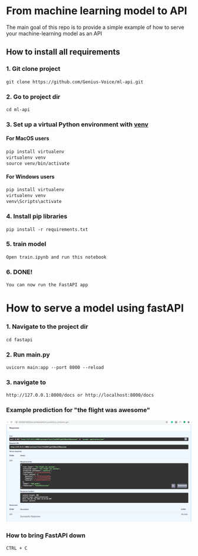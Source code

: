 # From machine learning model to API

The main goal of this repo is to provide a simple example of how to serve your machine-learning model as an API

## How to install all requirements

### 1. Git clone project

```
git clone https://github.com/Genius-Voice/ml-api.git
```

### 2. Go to project dir

```
cd ml-api
```

### 3. Set up a virtual Python environment with [venv](https://docs.python.org/3/library/venv.html)

#### For MacOS users

```
pip install virtualenv
virtualenv venv
source venv/bin/activate
```

#### For Windows users

```
pip install virtualenv
virtualenv venv
venv\Scripts\activate
```

### 4. Install pip libraries

```
pip install -r requirements.txt
```

### 5. train model

```
Open train.ipynb and run this notebook
```

### 6. DONE! 
```
You can now run the FastAPI app
```

# How to serve a model using fastAPI

### 1. Navigate to the project dir

```
cd fastapi
```

### 2. Run main.py

```
uvicorn main:app --port 8000 --reload
```

### 3. navigate to

```
http://127.0.0.1:8000/docs or http://localhost:8000/docs
```

### Example prediction for "the flight was awesome"

![](images/fastapi_response.png)


### How to bring FastAPI down

```
CTRL + C
```


